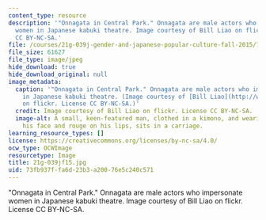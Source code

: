 ```yaml
---
content_type: resource
description: '"Onnagata in Central Park." Onnagata are male actors who impersonate
  women in Japanese kabuki theatre. Image courtesy of Bill Liao on flickr. License
  CC BY-NC-SA.'
file: /courses/21g-039j-gender-and-japanese-popular-culture-fall-2015/73fb937ffa6d23b3a20076e5c240c571_21g-039jf15.jpg
file_size: 61627
file_type: image/jpeg
hide_download: true
hide_download_original: null
image_metadata:
  caption: '"Onnagata in Central Park." Onnagata are male actors who impersonate women
    in Japanese kabuki theatre. (Image courtesy of [Bill Liao](http://www.flickr.com/photos/liao/1582948788/in/photolist-DVxZXF-DVxW9Z-EGsEJ9-3pT2wu-3pMYC2)
    on flickr. License CC BY-NC-SA.)'
  credit: Image courtesy of Bill Liao on flickr. License CC BY-NC-SA.
  image-alt: A small, keen-featured man, clothed in a kimono, and wearing powder on
    his face and rouge on his lips, sits in a carriage.
learning_resource_types: []
license: https://creativecommons.org/licenses/by-nc-sa/4.0/
ocw_type: OCWImage
resourcetype: Image
title: 21g-039jf15.jpg
uid: 73fb937f-fa6d-23b3-a200-76e5c240c571
---
```

"Onnagata in Central Park." Onnagata are male actors who impersonate women in Japanese kabuki theatre. Image courtesy of Bill Liao on flickr. License CC BY-NC-SA.